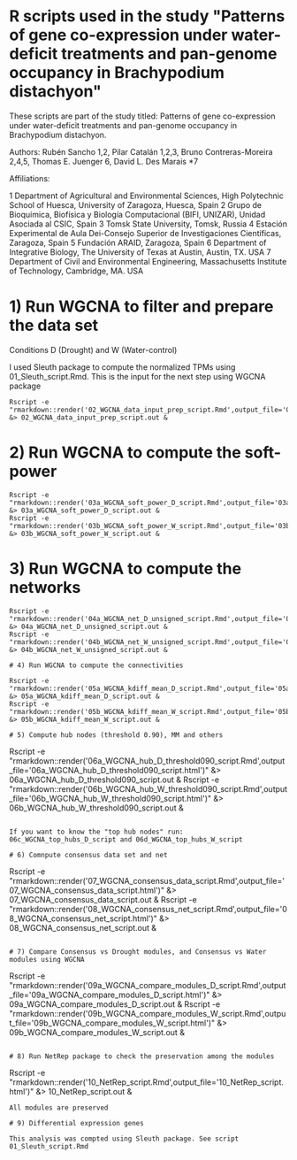 # R scripts used in the study "Patterns of gene co-expression under water-deficit treatments and pan-genome occupancy in Brachypodium distachyon"


These scripts are part of the study titled: Patterns of gene co-expression under water-deficit treatments and pan-genome occupancy in Brachypodium distachyon.

Authors: Rubén Sancho 1,2, Pilar Catalán 1,2,3, Bruno Contreras-Moreira 2,4,5, Thomas E. Juenger 6, David L. Des Marais *7

Affiliations:

1 Department of Agricultural and Environmental Sciences, High Polytechnic School of Huesca, University of Zaragoza, Huesca, Spain
2 Grupo de Bioquímica, Biofísica y Biología Computacional (BIFI, UNIZAR), Unidad Asociada al CSIC, Spain
3 Tomsk State University, Tomsk, Russia
4 Estación Experimental de Aula Dei-Consejo Superior de Investigaciones Científicas, Zaragoza, Spain
5 Fundación ARAID, Zaragoza, Spain
6 Department of Integrative Biology, The University of Texas at Austin, Austin, TX. USA
7 Department of Civil and Environmental Engineering, Massachusetts Institute of Technology, Cambridge, MA. USA


# 1) Run WGCNA to filter and prepare the data set

Conditions D (Drought) and W (Water-control)

I used Sleuth package to compute the normalized TPMs using 01_Sleuth_script.Rmd. This is the input for the next step using WGCNA package
```
Rscript -e "rmarkdown::render('02_WGCNA_data_input_prep_script.Rmd',output_file='02_WGCNA_data_input_prep_script.html')" &> 02_WGCNA_data_input_prep_script.out &
```

# 2) Run WGCNA to compute the soft-power

```
Rscript -e "rmarkdown::render('03a_WGCNA_soft_power_D_script.Rmd',output_file='03a_WGCNA_soft_power_D_script.html')" &> 03a_WGCNA_soft_power_D_script.out &
Rscript -e "rmarkdown::render('03b_WGCNA_soft_power_W_script.Rmd',output_file='03b_WGCNA_soft_power_W_script.html')" &> 03b_WGCNA_soft_power_W_script.out &
```

# 3) Run WGCNA to compute the networks

```
Rscript -e "rmarkdown::render('04a_WGCNA_net_D_unsigned_script.Rmd',output_file='04a_WGCNA_net_D_unsigned_script.html')" &> 04a_WGCNA_net_D_unsigned_script.out &
Rscript -e "rmarkdown::render('04b_WGCNA_net_W_unsigned_script.Rmd',output_file='04b_WGCNA_net_W_unsigned_script.html')" &> 04b_WGCNA_net_W_unsigned_script.out &

# 4) Run WGCNA to compute the connectivities

Rscript -e "rmarkdown::render('05a_WGCNA_kdiff_mean_D_script.Rmd',output_file='05a_WGCNA_kdiff_mean_D_script.html')" &> 05a_WGCNA_kdiff_mean_D_script.out &
Rscript -e "rmarkdown::render('05b_WGCNA_kdiff_mean_W_script.Rmd',output_file='05b_WGCNA_kdiff_mean_W_script.html')" &> 05b_WGCNA_kdiff_mean_W_script.out &

# 5) Compute hub nodes (threshold 0.90), MM and others

```
Rscript -e "rmarkdown::render('06a_WGCNA_hub_D_threshold090_script.Rmd',output_file='06a_WGCNA_hub_D_threshold090_script.html')" &> 06a_WGCNA_hub_D_threshold090_script.out &
Rscript -e "rmarkdown::render('06b_WGCNA_hub_W_threshold090_script.Rmd',output_file='06b_WGCNA_hub_W_threshold090_script.html')" &> 06b_WGCNA_hub_W_threshold090_script.out &
```

If you want to know the "top hub nodes" run: 06c_WGCNA_top_hubs_D_script and 06d_WGCNA_top_hubs_W_script

# 6) Comnpute consensus data set and net

```
Rscript -e "rmarkdown::render('07_WGCNA_consensus_data_script.Rmd',output_file='07_WGCNA_consensus_data_script.html')" &> 07_WGCNA_consensus_data_script.out &
Rscript -e "rmarkdown::render('08_WGCNA_consensus_net_script.Rmd',output_file='08_WGCNA_consensus_net_script.html')" &> 08_WGCNA_consensus_net_script.out &
```

# 7) Compare Consensus vs Drought modules, and Consensus vs Water modules using WGCNA

```
Rscript -e "rmarkdown::render('09a_WGCNA_compare_modules_D_script.Rmd',output_file='09a_WGCNA_compare_modules_D_script.html')" &> 09a_WGCNA_compare_modules_D_script.out &
Rscript -e "rmarkdown::render('09b_WGCNA_compare_modules_W_script.Rmd',output_file='09b_WGCNA_compare_modules_W_script.html')" &> 09b_WGCNA_compare_modules_W_script.out &
```

# 8) Run NetRep package to check the preservation among the modules

```
Rscript -e "rmarkdown::render('10_NetRep_script.Rmd',output_file='10_NetRep_script.html')" &> 10_NetRep_script.out &
```
All modules are preserved

# 9) Differential expression genes

This analysis was compted using Sleuth package. See script 01_Sleuth_script.Rmd


